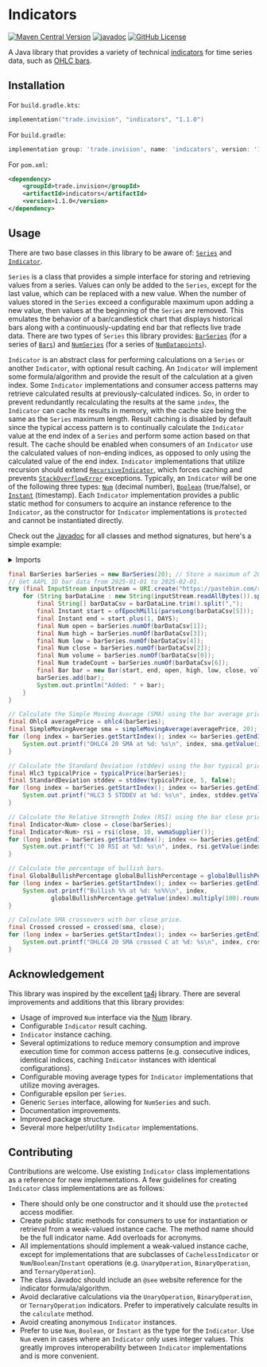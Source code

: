 # Indicators

[![Maven Central Version](https://img.shields.io/maven-central/v/trade.invision/indicators)](https://central.sonatype.com/artifact/trade.invision/indicators)
[![javadoc](https://javadoc.io/badge2/trade.invision/indicators/javadoc.svg)](https://javadoc.io/doc/trade.invision/indicators)
[![GitHub License](https://img.shields.io/github/license/invision-trading/indicators)](https://github.com/invision-trading/indicators/blob/main/LICENSE.txt)

A Java library that provides a variety of technical [indicators](https://www.investopedia.com/terms/i/indicator.asp) for
time series data, such as [OHLC bars](https://www.investopedia.com/terms/c/candlestick.asp).

## Installation

For `build.gradle.kts`:

```kotlin
implementation("trade.invision", "indicators", "1.1.0")
```

For `build.gradle`:

```groovy
implementation group: 'trade.invision', name: 'indicators', version: '1.1.0'
```

For `pom.xml`:

```xml
<dependency>
    <groupId>trade.invision</groupId>
    <artifactId>indicators</artifactId>
    <version>1.1.0</version>
</dependency>
```

## Usage

There are two base classes in this library to be aware of:
[`Series`](src/main/java/trade/invision/indicators/series/Series.java) and
[`Indicator`](src/main/java/trade/invision/indicators/indicators/Indicator.java).

`Series` is a class that provides a simple interface for storing and retrieving values from a series. Values
can only be added to the `Series`, except for the last value, which can be replaced with a new value. When the
number of values stored in the `Series` exceed a configurable maximum upon adding a new value, then values at
the beginning of the `Series` are removed. This emulates the behavior of a bar/candlestick chart that displays
historical bars along with a continuously-updating end bar that reflects live trade data. There are two types of
`Series` this library provides: [`BarSeries`](src/main/java/trade/invision/indicators/series/bar/BarSeries.java)
(for a series of [`Bars`](src/main/java/trade/invision/indicators/series/bar/Bar.java)) and
[`NumSeries`](src/main/java/trade/invision/indicators/series/num/NumSeries.java) (for a series of
[`NumDatapoints`](src/main/java/trade/invision/indicators/series/num/NumDatapoint.java)).

`Indicator` is an abstract class for performing calculations on a `Series` or another `Indicator`, with optional result
caching. An `Indicator` will implement some formula/algorithm and provide the result of the calculation at a given
index. Some `Indicator` implementations and consumer access patterns may retrieve calculated results at
previously-calculated indices. So, in order to prevent redundantly recalculating the results at the same `index`, the
`Indicator` can cache its results in memory, with the cache size being the same as the `Series` maximum length. Result
caching is disabled by default since the typical access pattern is to continually calculate the `Indicator` value at the
end index of a `Series` and perform some action based on that result. The cache should be enabled when consumers of an
`Indicator` use the calculated values of non-ending indices, as opposed to only using the calculated value of the end
index. `Indicator` implementations that utilize recursion should extend
[`RecursiveIndicator`](src/main/java/trade/invision/indicators/indicators/RecursiveIndicator.java), which forces caching
and prevents
[`StackOverflowError`](https://docs.oracle.com/en/java/javase/21/docs/api/java.base/java/lang/StackOverflowError.html)
exceptions. Typically, an `Indicator` will be one of the following three types:
[`Num`](https://javadoc.io/doc/trade.invision/num/latest/trade/invision/num/Num.html) (decimal number),
[`Boolean`](https://docs.oracle.com/en/java/javase/21/docs/api/java.base/java/lang/Boolean.html) (true/false), or
[`Instant`](https://docs.oracle.com/en/java/javase/21/docs/api/java.base/java/time/Instant.html) (timestamp). Each
`Indicator` implementation provides a public static method for consumers to acquire an instance reference to the
`Indicator`, as the constructor for `Indicator` implementations is `protected` and cannot be instantiated directly. 

Check out the [Javadoc](https://javadoc.io/doc/trade.invision/indicators) for all classes and method signatures, but
here's a simple example:

<details>
  <summary>Imports</summary>

  ```java
  import trade.invision.indicators.indicators.Indicator;
  import trade.invision.indicators.indicators.barprice.Hlc3;
  import trade.invision.indicators.indicators.barprice.Ohlc4;
  import trade.invision.indicators.indicators.bullishbearish.global.GlobalBullishPercentage;
  import trade.invision.indicators.indicators.crossed.Crossed;
  import trade.invision.indicators.indicators.ma.sma.SimpleMovingAverage;
  import trade.invision.indicators.indicators.statistical.StandardDeviation;
  import trade.invision.indicators.series.bar.Bar;
  import trade.invision.indicators.series.bar.BarSeries;
  import trade.invision.num.Num;
  
  import java.io.InputStream;
  import java.net.URI;
  import java.time.Instant;
  
  import static java.lang.Long.parseLong;
  import static java.time.Instant.ofEpochMilli;
  import static java.time.temporal.ChronoUnit.DAYS;
  import static trade.invision.indicators.indicators.bar.Close.close;
  import static trade.invision.indicators.indicators.barprice.Hlc3.typicalPrice;
  import static trade.invision.indicators.indicators.barprice.Ohlc4.ohlc4;
  import static trade.invision.indicators.indicators.bullishbearish.global.GlobalBullishPercentage.globalBullishPercentage;
  import static trade.invision.indicators.indicators.crossed.Crossed.crossed;
  import static trade.invision.indicators.indicators.ma.MovingAverageSupplier.wwmaSupplier;
  import static trade.invision.indicators.indicators.ma.sma.SimpleMovingAverage.simpleMovingAverage;
  import static trade.invision.indicators.indicators.rsi.RelativeStrengthIndex.rsi;
  import static trade.invision.indicators.indicators.statistical.StandardDeviation.stddev;
  ```
</details>

```java
final BarSeries barSeries = new BarSeries(20); // Store a maximum of 20 bars in memory
// Get AAPL 1D bar data from 2025-01-01 to 2025-02-01.
try (final InputStream inputStream = URI.create("https://pastebin.com/raw/dnLSgw44").toURL().openStream()) {
    for (String barDataLine : new String(inputStream.readAllBytes()).split("\n")) {
        final String[] barDataCsv = barDataLine.trim().split(",");
        final Instant start = ofEpochMilli(parseLong(barDataCsv[5]));
        final Instant end = start.plus(1, DAYS);
        final Num open = barSeries.numOf(barDataCsv[1]);
        final Num high = barSeries.numOf(barDataCsv[3]);
        final Num low = barSeries.numOf(barDataCsv[4]);
        final Num close = barSeries.numOf(barDataCsv[2]);
        final Num volume = barSeries.numOf(barDataCsv[0]);
        final Num tradeCount = barSeries.numOf(barDataCsv[6]);
        final Bar bar = new Bar(start, end, open, high, low, close, volume, tradeCount);
        barSeries.add(bar);
        System.out.println("Added: " + bar);
    }
}

// Calculate the Simple Moving Average (SMA) using the bar average price.
final Ohlc4 averagePrice = ohlc4(barSeries);
final SimpleMovingAverage sma = simpleMovingAverage(averagePrice, 20);
for (long index = barSeries.getStartIndex(); index <= barSeries.getEndIndex(); index++) {
    System.out.printf("OHLC4 20 SMA at %d: %s\n", index, sma.getValue(index));
}

// Calculate the Standard Deviation (stddev) using the bar typical price.
final Hlc3 typicalPrice = typicalPrice(barSeries);
final StandardDeviation stddev = stddev(typicalPrice, 5, false);
for (long index = barSeries.getStartIndex(); index <= barSeries.getEndIndex(); index++) {
    System.out.printf("HLC3 5 STDDEV at %d: %s\n", index, stddev.getValue(index));
}

// Calculate the Relative Strength Index (RSI) using the bar close price and Welles Wilder Moving Average (WWMA).
final Indicator<Num> close = close(barSeries);
final Indicator<Num> rsi = rsi(close, 10, wwmaSupplier());
for (long index = barSeries.getStartIndex(); index <= barSeries.getEndIndex(); index++) {
    System.out.printf("C 10 RSI at %d: %s\n", index, rsi.getValue(index));
}

// Calculate the percentage of bullish bars.
final GlobalBullishPercentage globalBullishPercentage = globalBullishPercentage(barSeries);
for (long index = barSeries.getStartIndex(); index <= barSeries.getEndIndex(); index++) {
    System.out.printf("Bullish %% at %d: %s%%\n", index,
            globalBullishPercentage.getValue(index).multiply(100).round());
}

// Calculate SMA crossovers with bar close price.
final Crossed crossed = crossed(sma, close);
for (long index = barSeries.getStartIndex(); index <= barSeries.getEndIndex(); index++) {
    System.out.printf("OHLC4 20 SMA crossed C at %d: %s\n", index, crossed.getValue(index));
}
```

## Acknowledgement

This library was inspired by the excellent [ta4j](https://github.com/ta4j/ta4j) library. There are several improvements
and additions that this library provides:

- Usage of improved `Num` interface via the [Num](https://github.com/invision-trading/num) library.
- Configurable `Indicator` result caching.
- `Indicator` instance caching.
- Several optimizations to reduce memory consumption and improve execution time for common access patterns (e.g.
  consecutive indices, identical indices, caching `Indicator` instances with identical configurations).
- Configurable moving average types for `Indicator` implementations that utilize moving averages.
- Configurable epsilon per `Series`.
- Generic `Series` interface, allowing for `NumSeries` and such.
- Documentation improvements.
- Improved package structure.
- Several more helper/utility `Indicator` implementations.

## Contributing

Contributions are welcome. Use existing `Indicator` class implementations as a reference for new implementations. A few
guidelines for creating `Indicator` class implementations are as follows:

- There should only be one constructor and it should use the `protected` access modifier.
- Create public static methods for consumers to use for instantiation or retrieval from a weak-valued instance cache.
  The method name should be the full indicator name. Add overloads for acronyms.
- All implementations should implement a weak-valued instance cache, except for implementations that are subclasses of
  `CachelessIndicator` or `Num`/`Boolean`/`Instant` operations (e.g. `UnaryOperation`, `BinaryOperation`, and
  `TernaryOperation`).
- The class Javadoc should include an `@see` website reference for the indicator formula/algorithm.
- Avoid declarative calculations via the `UnaryOperation`, `BinaryOperation`, or `TernaryOperation` indicators. Prefer
  to imperatively calculate results in the `calculate` method.
- Avoid creating anonymous `Indicator` instances.
- Prefer to use `Num`, `Boolean`, or `Instant` as the type for the `Indicator`. Use `Num` even in cases where an
  `Indicator` only uses integer values. This greatly improves interoperability between `Indicator` implementations and
  is more convenient.
